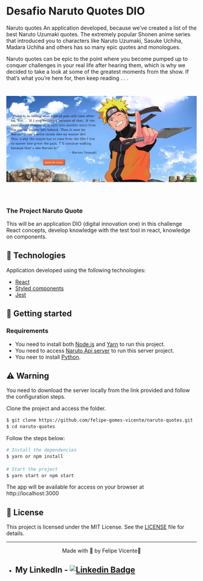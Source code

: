 
# Desafio Naruto Quotes DIO

Naruto quotes An application developed, because we’ve created a list of the best Naruto Uzumaki quotes. The extremely popular Shonen anime series that introduced you to characters like Naruto Uzumaki, Sasuke Uchiha, Madara Uchiha and others has so many epic quotes and monologues.

Naruto quotes can be epic to the point where you become pumped up to conquer challenges in your real life after hearing them, which is why we decided to take a look at some of the greatest moments from the show. If that’s what you’re here for, then keep reading . . .

<h1 align="center">
    <img alt="Naruto quotes" title="Naruto quotes" src=".github/print-quote.png" />
</h1>

<br>

### The Project Naruto Quote
This will be an application DIO (digital innovation one) in this challenge React concepts, develop knowledge with the test tool in react, knowledge on components.


## 🧪 Technologies

Application developed using the following technologies:

- [React](https://reactjs.org)
- [Styled components](https://styled-components.com/)
- [Jest ](https://jestjs.io/pt-BR/docs/tutorial-react)
 
## 🚀 Getting started

### Requirements

- You need to install both [Node.js](https://nodejs.org/en/download/) and [Yarn](https://yarnpkg.com/) to run this project.
- You need to access [Naruto Api server](https://github.com/celso-henrique/naruto-quotes-server) to run this server project.
- You neer to install  [Python](https://www.python.org/).

## ⚠️ Warning
You need to download the server locally from the link provided and follow the configuration steps.

Clone the project and access the folder.

```bash
$ git clone https://github.com/felipe-gomes-vicente/naruto-quotes.git
$ cd naruto-quotes
```

Follow the steps below:
```bash
# Install the dependencies
$ yarn or npm install

# Start the project
$ yarn start or npm start
```
The app will be available for access on your browser at http://localhost:3000




## 📝 License

This project is licensed under the MIT License. See the [LICENSE](LICENSE.md) file for details.


---

<p align="center">Made with 💜 by Felipe Vicente👋</p>  

- ## My LinkedIn - [![Linkedin Badge](https://img.shields.io/badge/-FelipeVicente-blue?style=flat-square&logo=Linkedin&logoColor=white&link=https://www.linkedin.com/in/felipe-gomes-vicente/)](https://www.linkedin.com/in/felipe-gomes-vicente/) 
